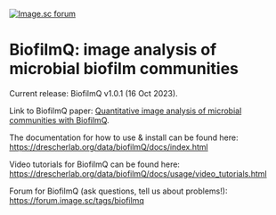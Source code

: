 [![Image.sc forum](https://img.shields.io/badge/dynamic/json.svg?label=forum&url=https%3A%2F%2Fforum.image.sc%2Ftags%2Fbiofilmq.json&query=%24.topic_list.tags.0.topic_count&colorB=brightgreen&suffix=%20topics&logo=data)](https://forum.image.sc/tag/biofilmq)

# BiofilmQ: image analysis of microbial biofilm communities

Current release: BiofilmQ v1.0.1 (16 Oct 2023). 

Link to BiofilmQ paper: [Quantitative image analysis of microbial communities with BiofilmQ](https://doi.org/10.1038/s41564-020-00817-4).

The documentation for how to use & install can be found here: https://drescherlab.org/data/biofilmQ/docs/index.html

Video tutorials for BiofilmQ can be found here: https://drescherlab.org/data/biofilmQ/docs/usage/video_tutorials.html

Forum for BiofilmQ (ask questions, tell us about problems!): https://forum.image.sc/tags/biofilmq 
